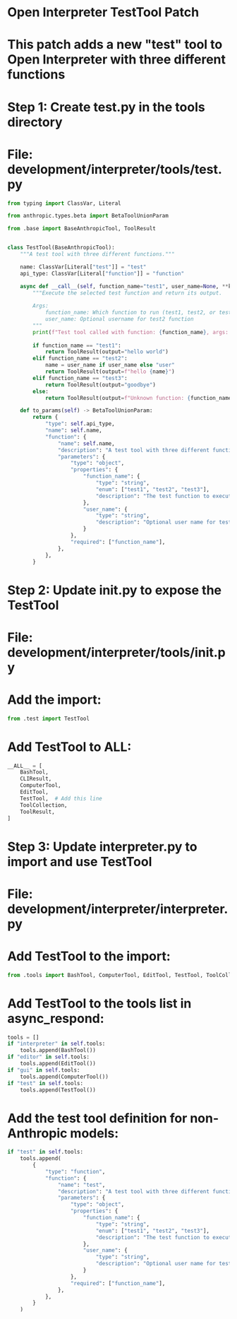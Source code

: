 # Open Interpreter TestTool Patch
# This patch adds a new "test" tool to Open Interpreter with three different functions

# Step 1: Create test.py in the tools directory
# File: development/interpreter/tools/test.py
```python
from typing import ClassVar, Literal

from anthropic.types.beta import BetaToolUnionParam

from .base import BaseAnthropicTool, ToolResult


class TestTool(BaseAnthropicTool):
    """A test tool with three different functions."""

    name: ClassVar[Literal["test"]] = "test"
    api_type: ClassVar[Literal["function"]] = "function"

    async def __call__(self, function_name="test1", user_name=None, **kwargs):
        """Execute the selected test function and return its output.
        
        Args:
            function_name: Which function to run (test1, test2, or test3)
            user_name: Optional username for test2 function
        """
        print(f"Test tool called with function: {function_name}, args: {kwargs}")
        
        if function_name == "test1":
            return ToolResult(output="hello world")
        elif function_name == "test2":
            name = user_name if user_name else "user"
            return ToolResult(output=f"hello {name}")
        elif function_name == "test3":
            return ToolResult(output="goodbye")
        else:
            return ToolResult(output=f"Unknown function: {function_name}")

    def to_params(self) -> BetaToolUnionParam:
        return {
            "type": self.api_type,
            "name": self.name,
            "function": {
                "name": self.name,
                "description": "A test tool with three different functions: test1 outputs 'hello world', test2 outputs a personalized greeting, and test3 outputs 'goodbye'",
                "parameters": {
                    "type": "object",
                    "properties": {
                        "function_name": {
                            "type": "string",
                            "enum": ["test1", "test2", "test3"],
                            "description": "The test function to execute"
                        },
                        "user_name": {
                            "type": "string",
                            "description": "Optional user name for test2 function"
                        }
                    },
                    "required": ["function_name"],
                },
            },
        }
```

# Step 2: Update __init__.py to expose the TestTool
# File: development/interpreter/tools/__init__.py
# Add the import:
```python
from .test import TestTool
```

# Add TestTool to __ALL__:
```python
__ALL__ = [
    BashTool,
    CLIResult,
    ComputerTool,
    EditTool,
    TestTool,  # Add this line
    ToolCollection,
    ToolResult,
]
```

# Step 3: Update interpreter.py to import and use TestTool
# File: development/interpreter/interpreter.py
# Add TestTool to the import:
```python
from .tools import BashTool, ComputerTool, EditTool, TestTool, ToolCollection, ToolResult
```

# Add TestTool to the tools list in async_respond:
```python
tools = []
if "interpreter" in self.tools:
    tools.append(BashTool())
if "editor" in self.tools:
    tools.append(EditTool())
if "gui" in self.tools:
    tools.append(ComputerTool())
if "test" in self.tools:
    tools.append(TestTool())
```

# Add the test tool definition for non-Anthropic models:
```python
if "test" in self.tools:
    tools.append(
        {
            "type": "function",
            "function": {
                "name": "test",
                "description": "A test tool with three different functions: test1 outputs 'hello world', test2 outputs a personalized greeting, and test3 outputs 'goodbye'",
                "parameters": {
                    "type": "object",
                    "properties": {
                        "function_name": {
                            "type": "string",
                            "enum": ["test1", "test2", "test3"],
                            "description": "The test function to execute"
                        },
                        "user_name": {
                            "type": "string",
                            "description": "Optional user name for test2 function"
                        }
                    },
                    "required": ["function_name"],
                },
            },
        }
    )
```

